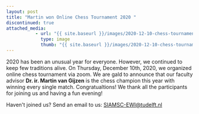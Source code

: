 ```yaml
---
layout: post
title: "Martin won Online Chess Tournament 2020 "
discontinued: true
attached_media:
           - url: "{{ site.baseurl }}/images/2020-12-10-chess-tournament/2020-12-10-chess-tournament-1.jpeg"
             type: image
             thumb: "{{ site.baseurl }}/images/2020-12-10-chess-tournament/2020-12-10-chess-tournament-1.jpeg"
---
```


2020 has been an unusual year for everyone. However, we continued to keep few traditions alive. On Thursday, December 10th, 2020, we organized online chess tournament via zoom. We are gald to announce that our faculty advisor **Dr. ir. Martin van Gijzen** is the chess champion this year with winning every single match. Congratualtions! We thank all the participants for joining us and having a fun evening!

Haven't joined us? Send an email to us: [SIAMSC-EWI@tudelft.nl]

[SIAMSC-EWI@tudelft.nl]: mailto:SIAMSC-EWI@tudelft.nl

